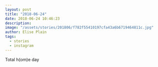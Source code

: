 ```yaml
---
layout: post
title: "2018-06-24"
date: 2018-06-24 10:46:23
description: 
image: "/assets/stories/201806/f782f55410197cfa43a6b6719464811c.jpg"
author: Elise Plain
tags: 
  - stories
  - instagram
---
```


Total h(om)e day
<p></p>
